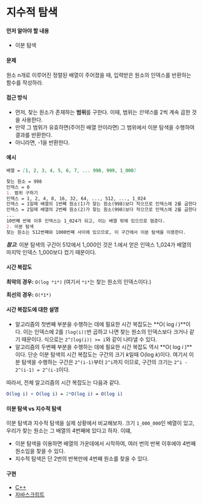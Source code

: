 # 지수적 탐색

#### 먼저 알아야 할 내용

- 이분 탐색

#### 문제

원소 n개로 이루어진 정렬된 배열이 주어졌을 때, 입력받은 원소의 인덱스를 반환하는 함수를 작성하라.

#### 접근 방식

- 먼저, 찾는 원소가 존재하는 **범위**를 구한다. 이때, 범위는 *인덱스*를 2씩 계속 곱한 것을 사용한다.
- 만약 그 범위가 유효하면(주어진 배열 안이라면) 그 범위에서 이분 탐색을 수행하여 결과를 반환한다.
- 아니라면, -1을 반환한다.

#### 예시

```markdown
배열 = [1, 2, 3, 4, 5, 6, 7, ... 998, 999, 1_000]

찾는 원소 = 998
인덱스 = 0
1. 범위 구하기
인덱스 = 1, 2, 4, 8, 16, 32, 64, ..., 512, ..., 1_024
인덱스 = 1일때 배열의 1번째 원소(1)가 찾는 원소(998)보다 작으므로 인덱스에 2를 곱한다.
인덱스 = 2일때 배열의 2번째 원소(2)가 찾는 원소(998)보다 작으므로 인덱스에 2를 곱한다.
...
10번째 반복 이후 인덱스는 1_024가 되고, 이는 배열 밖에 있으므로 멈춘다.
2. 이분 탐색
찾는 원소는 512번째와 1000번째 사이에 있으므로, 이 구간에서 이분 탐색을 이용한다.
```

***참고***: 이분 탐색의 구간이 512에서 1_000인 것은 1.에서 얻은 인덱스 1_024가 배열의 마지막 인덱스 1_000보다 컸기 때문이다.

#### 시간 복잡도

**최악의 경우:** `O(log *i*)` (여기서 `*i*`는 찾는 원소의 인덱스이다.)

**최선의 경우:** `O(*1*)`

#### 시간 복잡도에 대한 설명

- 알고리즘의 첫번째 부분을 수행하는 데에 필요한 시간 복잡도는 **O( log *i* )**이다. 이는 인덱스에 2를 `⌈log(i)⌉`번 곱하고 나면 찾는 원소의 인덱스보다 크거나 같기 때문이다. 식으로는 `2^⌈log(i)⌉ >= i`와 같이 나타낼 수 있다.
- 알고리즘의 두번째 부분을 수행하는 데에 필요한 시간 복잡도 역시 **O( log *i* )**이다. 단순 이분 탐색의 시간 복잡도는 구간의 크기 *k*일때 O(log *k*)이다. 여기서 이분 탐색을 수행하는 구간은 `2^(i-1)`부터 `2^i`까지 이므로, 구간의 크기는 `2^i - 2^(i-1) = 2^(i-1`이다.  

따라서, 전체 알고리즘의 시간 복잡도는 다음과 같다.

```mathematica
O(log i) + O(log i) = 2*O(log i) = O(log i)
```

#### 이분 탐색 vs 지수적 탐색

이분 탐색과 지수적 탐색을 실제 상황에서 비교해보자. 크기 `1_000_000`인 배열이 있고, 우리가 찾는 원소는 그 배열의 4번째에 있다고 하자. 이떄,

- 이분 탐색을 이용하면 배열의 가운데에서 시작하여, 여러 번의 반복 이후에야 4번째 원소임을 찾을 수 있다.
- 지수적 탐색은 단 2번의 반복만에 4번째 원소를 찾을 수 있다.

#### 구현

- [C++](https://github.com/TheAlgorithms/C-Plus-Plus/blob/master/search/exponential_search.cpp)
- [자바스크립트](https://github.com/TheAlgorithms/Javascript/blob/master/Search/ExponentialSearch.js)
